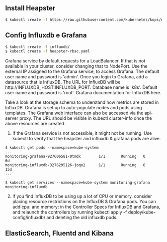 ## Install Heapster
```sh
$ kubectl create -f https://raw.githubusercontent.com/kubernetes/kops/master/addons/monitoring-standalone/v1.11.0.yaml
```

## Config Influxdb e Grafana
```sh
$ kubectl create -f influxdb/
$ kubectl create -f heapster-rbac.yaml
```
Grafana service by default requests for a LoadBalancer. If that is not available in your cluster, consider changing that to NodePort. Use the external IP assigned to the Grafana service, to access Grafana. The default user name and password is 'admin'. Once you login to Grafana, add a datasource that is InfluxDB. The URL for InfluxDB will be http://INFLUXDB_HOST:INFLUXDB_PORT. Database name is 'k8s'. Default user name and password is 'root'. Grafana documentation for InfluxDB here.

Take a look at the storage schema to understand how metrics are stored in InfluxDB.
Grafana is set up to auto-populate nodes and pods using templates.
The Grafana web interface can also be accessed via the api-server proxy. The URL should be visible in kubectl cluster-info once the above resources are created.


1. If the Grafana service is not accessible, it might not be running. Use kubectl to verify that the heapster and influxdb & grafana pods are alive.

```
$ kubectl get pods --namespace=kube-system
...
monitoring-grafana-927606581-0tmdx        1/1       Running   0          6d
monitoring-influxdb-3276295126-joqo2      1/1       Running   0          15d
...

$ kubectl get services --namespace=kube-system monitoring-grafana monitoring-influxdb
```

2. If you find InfluxDB to be using up a lot of CPU or memory, consider placing resource restrictions on the InfluxDB & Grafana pods. You can add cpu: <millicores> and memory: <bytes> in the Controller Specs for InfluxDB and Grafana, and relaunch the controllers by running kubectl apply -f deploy/kube-config/influxdb/ and deleting the old influxdb pods.

## ElasticSearch, Fluentd and Kibana